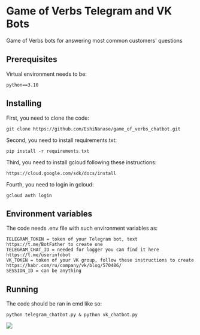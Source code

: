 # Game of Verbs Telegram and VK Bots

Game of Verbs bots for answering most common customers' questions

## Prerequisites

Virtual environment needs to be:

```
python==3.10
```
## Installing

First, you need to clone the code:

```
git clone https://github.com/EshiNanase/game_of_verbs_chatbot.git
```
Second, you need to install requirements.txt:

```
pip install -r requirements.txt
```
Third, you need to install gcloud following these instructions:
```
https://cloud.google.com/sdk/docs/install
```
Fourth, you need to login in gcloud:
```
gcloud auth login
```
## Environment variables

The code needs .env file with such environment variables as:

```
TELEGRAM_TOKEN = token of your Telegram bot, text https://t.me/BotFather to create one
TELEGRAM_CHAT_ID = needed for logger you can find it here https://t.me/userinfobot
VK_TOKEN = token of your VK group, follow these instructions to create https://habr.com/ru/company/vk/blog/570486/
SESSION_ID = can be anything
```
## Running

The code should be ran in cmd like so:

```
python telegram_chatbot.py & python vk_chatbot.py
```
![](https://github.com/EshiNanase/game_of_verbs_chatbot/gif.gif)
